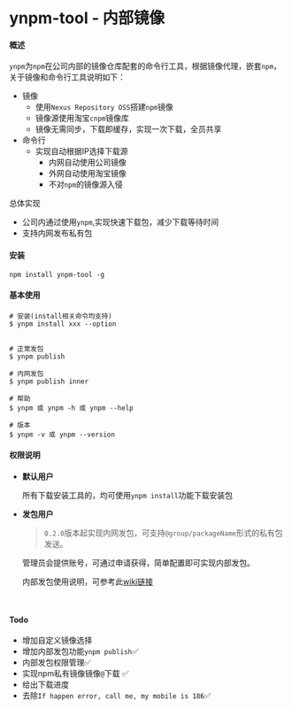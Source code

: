 # ynpm-tool - 内部镜像

#### 概述

`ynpm`为`npm`在公司内部的镜像仓库配套的命令行工具，根据镜像代理，嵌套`npm`，关于镜像和命令行工具说明如下：

- 镜像
  - 使用`Nexus Repository OSS`搭建`npm`镜像
  - 镜像源使用淘宝`cnpm`镜像库
  - 镜像无需同步，下载即缓存，实现一次下载，全员共享
- 命令行
  - 实现自动根据IP选择下载源
    - 内网自动使用公司镜像
    - 外网自动使用淘宝镜像
    - 不对`npm`的镜像源入侵

总体实现

- 公司内通过使用`ynpm`,实现快速下载包，减少下载等待时间
- 支持内网发布私有包



#### 安装

```
npm install ynpm-tool -g
```



#### 基本使用

```
# 安装(install相关命令均支持)
$ ynpm install xxx --option


# 正常发包
$ ynpm publish

# 内网发包
$ ynpm publish inner

# 帮助
$ ynpm 或 ynpm -h 或 ynpm --help

# 版本
$ ynpm -v 或 ynpm --version
```



#### 权限说明

- **默认用户**

  所有下载安装工具的，均可使用`ynpm install`功能下载安装包

- **发包用户**

  > `0.2.0`版本起实现内网发包，可支持`@group/packageName`形式的私有包发送。

  管理员会提供账号，可通过申请获得，简单配置即可实现内部发包。

  内部发包使用说明，可参考此[wiki链接](https://github.com/iuap-design/ynpm-tool/wiki)

  ​


#### Todo

- 增加自定义镜像选择
- 增加内部发包功能`ynpm publish`✅
- 内部发包权限管理✅
- 实现npm私有镜像镜像`@`下载 ✅
- 给出下载进度
- 去除`If happen error, call me, my mobile is 186`✅
